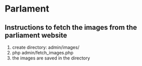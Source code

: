 # Parlament

## Instructions to fetch the images from the parliament website
1. create directory: admin/images/
2. php admin/fetch_images.php
3. the images are saved in the directory